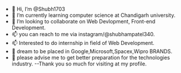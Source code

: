 - 👋 Hi, I’m @Shubh1703
- 🌱 I’m currently learning computer science at Chandigarh university.
- 💞️ I’m looking to collaborate on Web Devlopment, Front-end Development.
- 📫 you can reach to me via instagram/@shubhampatel340.
- 📫 Interested to do internship in field of Web Development.
- 👀 dream to be placed in Google,Microsoft,Spacex,Wipro BRANDS.
- 💞️ please advise me to get better preparation for the technologies industry.
 --Thank you so much for visiting at my profile.
    

<!---
Shubh1703/Shubh1703 is a ✨ special ✨ repository because its `README.md` (this file) appears on your GitHub profile.
You can click the Preview link to take a look at your changes.
--->
